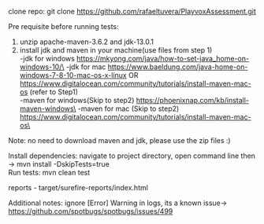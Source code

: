 clone repo: git clone https://github.com/rafaeltuvera/PlayvoxAssessment.git

Pre requisite before running tests:
1. unzip apache-maven-3.6.2 and jdk-13.0.1
2. install jdk and maven in your machine(use files from step 1)\
-jdk for windows https://mkyong.com/java/how-to-set-java_home-on-windows-10/\
-jdk for mac https://www.baeldung.com/java-home-on-windows-7-8-10-mac-os-x-linux OR https://www.digitalocean.com/community/tutorials/install-maven-mac-os (refer to Step1)\
-maven for windows(Skip to step2) https://phoenixnap.com/kb/install-maven-windows\
-maven for mac (Skip to step2) https://www.digitalocean.com/community/tutorials/install-maven-mac-os\

Note: no need to download maven and jdk, please use the zip files :)

Install dependencies: navigate to project directory, open command line then -> mvn install -DskipTests=true\
Run tests: mvn clean test

reports - target/surefire-reports/index.html

Additional notes: ignore [Error] Warning in logs, its a known issue-> https://github.com/spotbugs/spotbugs/issues/499